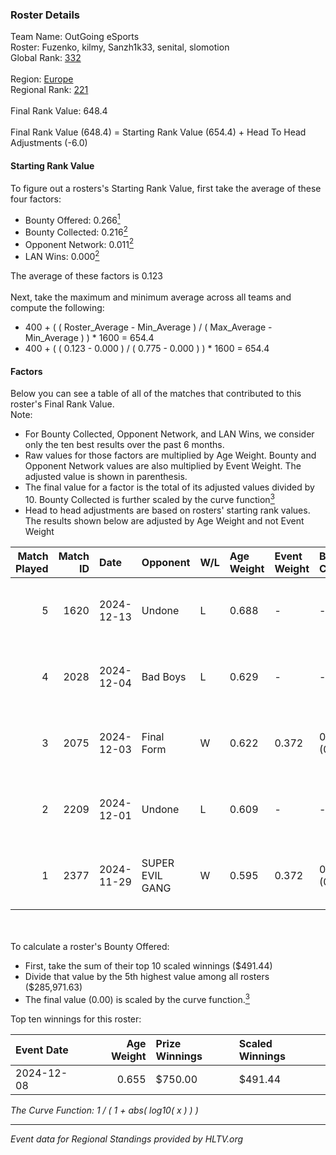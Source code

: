 ### Roster Details<br />
Team Name: OutGoing eSports<br />
Roster: Fuzenko, kilmy, Sanzh1k33, senital, slomotion<br />
Global Rank: [332](../../standings_global_2025_02_28.md)<br />
<br />
Region: [Europe]( ../../standings_europe_2025_02_28.md)<br />
Regional Rank: [221]( ../../standings_europe_2025_02_28.md)<br />
<br />
Final Rank Value:  648.4<br />
<br />
Final Rank Value (648.4) = Starting Rank Value (654.4) + Head To Head Adjustments (-6.0)<br />

#### Starting Rank Value<br />
To figure out a rosters's Starting Rank Value, first take the average of these four factors:<br />
- Bounty Offered: 0.266[<sup>1</sup>](#table2)
- Bounty Collected: 0.216[<sup>2</sup>](#table1)
- Opponent Network: 0.011[<sup>2</sup>](#table1)
- LAN Wins: 0.000[<sup>2</sup>](#table1)

The average of these factors is 0.123<br />
<br />
Next, take the maximum and minimum average across all teams and compute the following:<br />
- 400 + ( ( Roster_Average - Min_Average ) / ( Max_Average - Min_Average ) ) * 1600 = 654.4
- 400 + ( ( 0.123 - 0.000 ) / ( 0.775 - 0.000 ) ) * 1600 = 654.4


#### Factors<br />
Below you can see a table of all of the matches that contributed to this roster's Final Rank Value.<br />
Note:<br />

- For Bounty Collected, Opponent Network, and LAN Wins, we consider only the ten best results over the past 6 months.
- Raw values for those factors are multiplied by Age Weight. Bounty and Opponent Network values are also multiplied by Event Weight. The adjusted value is shown in parenthesis.
- The final value for a factor is the total of its adjusted values divided by 10. Bounty Collected is further scaled by the curve function[<sup>3</sup>](#curveFunction)
- Head to head adjustments are based on rosters' starting rank values. The results shown below are adjusted by Age Weight and not Event Weight
<span id="table1"></span><br />


| Match Played | Match ID | Date       | Opponent        | W/L | Age Weight | Event Weight | Bounty Collected | Opponent Network | LAN Wins  | H2H Adj. | Roster                                        |
| -: | -: | :- | :- | :- | :- | :- | :- | :- | :- | -: | :- |
|            5 |     1620 | 2024-12-13 | Undone          | L   | 0.688      | -            | -                | -                | -         |    -6.17 | Fuzenko, kilmy, Sanzh1k33, senital, slomotion |
|            4 |     2028 | 2024-12-04 | Bad Boys        | L   | 0.629      | -            | -                | -                | -         |    -9.64 | Fuzenko, kilmy, malfik, senital, slomotion    |
|            3 |     2075 | 2024-12-03 | Final Form      | W   | 0.622      | 0.372        | 0.000 (0.000)    | 0.061 (0.014)    | 0 (0.000) |     3.88 | Fuzenko, kilmy, malfik, senital, slomotion    |
|            2 |     2209 | 2024-12-01 | Undone          | L   | 0.609      | -            | -                | -                | -         |    -5.79 | Fuzenko, kilmy, malfik, senital, slomotion    |
|            1 |     2377 | 2024-11-29 | SUPER EVIL GANG | W   | 0.595      | 0.372        | 0.011 (0.002)    | 0.432 (0.096)    | 0 (0.000) |    11.76 | Fuzenko, kilmy, malfik, senital, slomotion    |

<br />
<span id="table2"></span><br />
To calculate a roster's Bounty Offered:<br />

- First, take the sum of their top 10 scaled winnings ($491.44)
- Divide that value by the 5th highest value among all rosters ($285,971.63)
- The final value (0.00) is scaled by the curve function.[<sup>3</sup>](#curveFunction)

Top ten winnings for this roster:<br />

| Event Date | Age Weight | Prize Winnings | Scaled Winnings |
| :- | -: | :- | :- |
| 2024-12-08 |      0.655 | $750.00        | $491.44         |


<span id="curveFunction"></span>_The Curve Function: 1 / ( 1 + abs( log10( x ) ) )_<br />

---
_Event data for Regional Standings provided by HLTV.org_<br />
